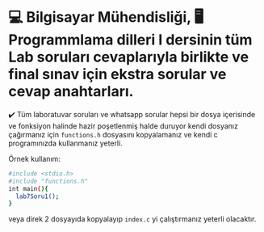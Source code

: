 # 💻 Bilgisayar Mühendisliği, 🖥 Programmlama dilleri I dersinin tüm Lab soruları cevaplarıyla birlikte ve final sınav için ekstra sorular ve cevap anahtarları.

✔️ Tüm laboratuvar soruları ve whatsapp sorular hepsi bir dosya içerisinde ve fonksiyon halinde hazir poşetlenmiş halde duruyor kendi dosyanız çağırmanız için `functions.h` dosyasını kopyalamanız ve kendi c programınızda kullanmanız yeterli.

Örnek kullanım: 
```sh
#include <stdio.h>
#include "functions.h"
int main(){
  lab7Soru1();
}
```

veya direk 2 dosyayıda kopyalayıp `index.c` yi çalıştırmanız yeterli olacaktır.
